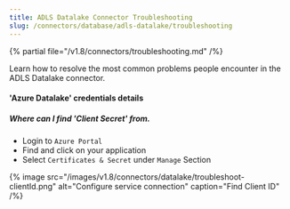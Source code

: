 ```yaml
---
title: ADLS Datalake Connector Troubleshooting
slug: /connectors/database/adls-datalake/troubleshooting
---
```


{% partial file="/v1.8/connectors/troubleshooting.md" /%}

Learn how to resolve the most common problems people encounter in the ADLS Datalake connector.

#### **'Azure Datalake'** credentials details

##### Where can I find 'Client Secret' from.

- Login to `Azure Portal`
- Find and click on your application 
- Select `Certificates & Secret` under `Manage` Section

{% image
src="/images/v1.8/connectors/datalake/troubleshoot-clientId.png"
alt="Configure service connection"
caption="Find Client ID" /%}

